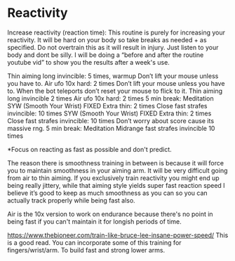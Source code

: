 # Reactivity
Increase reactivity (reaction time): This routine is purely for increasing your reactivity. It will be hard on your body so take breaks as needed + as specified. Do not overtrain this as it will result in injury. Just listen to your body and dont be silly. I will be doing a “before and after the routine youtube vid” to show you the results after a week's use.

Thin aiming long invincible: 5 times, warmup Don’t lift your mouse unless you have to.
Air ufo 10x hard: 2 times Don’t lift your mouse unless you have to. When the bot teleports don’t reset your mouse to flick to it. 
Thin aiming long invincible 2 times
Air ufo 10x hard: 2 times
5 min break: Meditation
SYW (Smooth Your Wrist) FIXED Extra thin: 2 times
Close fast strafes invincible: 10 times
SYW (Smooth Your Wrist) FIXED Extra thin: 2 times
Close fast strafes invincible: 10 times Don’t worry about score cause its massive rng.
5 min break: Meditation
Midrange fast strafes invincible 10 times

*Focus on reacting as fast as possible and don't predict.

The reason there is smoothness training in between is because it will force you to maintain smoothness in your aiming arm. It will be very difficult going from air to thin aiming. If you exclusively train reactivity you might end up being really jittery, while that aiming style yields super fast reaction speed I believe it’s good to keep as much smoothness as you can so you can actually track properly while being fast also.

Air is the 10x version to work on endurance because there's no point in being fast if you can't maintain it for longish periods of time. 

https://www.thebioneer.com/train-like-bruce-lee-insane-power-speed/ This is a good read. You can incorporate some of this training for fingers/wrist/arm. To build fast and strong lower arms. 

